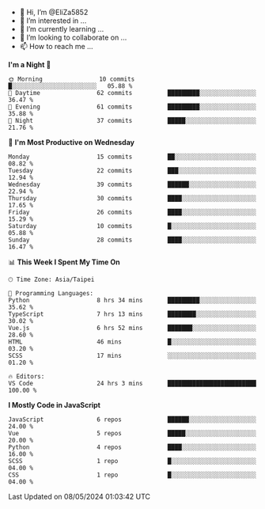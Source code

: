 - 👋 Hi, I’m @EliZa5852
- 👀 I’m interested in ...
- 🌱 I’m currently learning ...
- 💞️ I’m looking to collaborate on ...
- 📫 How to reach me ...

<!--START_SECTION:waka-->
**I'm a Night 🦉** 

```text
🌞 Morning                10 commits          █░░░░░░░░░░░░░░░░░░░░░░░░   05.88 % 
🌆 Daytime                62 commits          █████████░░░░░░░░░░░░░░░░   36.47 % 
🌃 Evening                61 commits          █████████░░░░░░░░░░░░░░░░   35.88 % 
🌙 Night                  37 commits          █████░░░░░░░░░░░░░░░░░░░░   21.76 % 
```
📅 **I'm Most Productive on Wednesday** 

```text
Monday                   15 commits          ██░░░░░░░░░░░░░░░░░░░░░░░   08.82 % 
Tuesday                  22 commits          ███░░░░░░░░░░░░░░░░░░░░░░   12.94 % 
Wednesday                39 commits          ██████░░░░░░░░░░░░░░░░░░░   22.94 % 
Thursday                 30 commits          ████░░░░░░░░░░░░░░░░░░░░░   17.65 % 
Friday                   26 commits          ████░░░░░░░░░░░░░░░░░░░░░   15.29 % 
Saturday                 10 commits          █░░░░░░░░░░░░░░░░░░░░░░░░   05.88 % 
Sunday                   28 commits          ████░░░░░░░░░░░░░░░░░░░░░   16.47 % 
```


📊 **This Week I Spent My Time On** 

```text
🕑︎ Time Zone: Asia/Taipei

💬 Programming Languages: 
Python                   8 hrs 34 mins       █████████░░░░░░░░░░░░░░░░   35.62 % 
TypeScript               7 hrs 13 mins       ████████░░░░░░░░░░░░░░░░░   30.02 % 
Vue.js                   6 hrs 52 mins       ███████░░░░░░░░░░░░░░░░░░   28.60 % 
HTML                     46 mins             █░░░░░░░░░░░░░░░░░░░░░░░░   03.20 % 
SCSS                     17 mins             ░░░░░░░░░░░░░░░░░░░░░░░░░   01.20 % 

🔥 Editors: 
VS Code                  24 hrs 3 mins       █████████████████████████   100.00 % 
```

**I Mostly Code in JavaScript** 

```text
JavaScript               6 repos             ██████░░░░░░░░░░░░░░░░░░░   24.00 % 
Vue                      5 repos             █████░░░░░░░░░░░░░░░░░░░░   20.00 % 
Python                   4 repos             ████░░░░░░░░░░░░░░░░░░░░░   16.00 % 
SCSS                     1 repo              █░░░░░░░░░░░░░░░░░░░░░░░░   04.00 % 
CSS                      1 repo              █░░░░░░░░░░░░░░░░░░░░░░░░   04.00 % 
```




 Last Updated on 08/05/2024 01:03:42 UTC
<!--END_SECTION:waka-->
